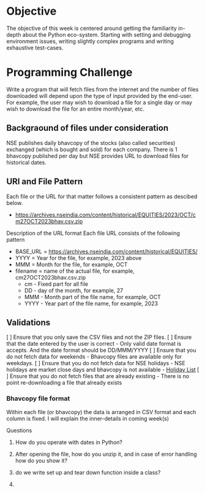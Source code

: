 # Objective
The objective of this week is centered around getting the familiarity in-depth about the Python eco-system. Starting with setting and debugging environment issues, writing slightly complex programs and writing exhaustive test-cases.

# Programming Challenge
Write a program that will fetch files from the internet and the number of files downloaded will depend upon the type of input provided by the end-user.
For example, the user may wish to download a file for a single day or may wish to download the file for an entire month/year, etc. 
## Backgraound of files under consideration
NSE publishes daily bhavcopy of the stocks (also called securities) exchanged (which is bought and sold) for each company. There is 1 bhavcopy published per day but NSE provides URL to download files for historical dates.

## URl and File Pattern
Each file or the URL for that matter follows a consistent pattern as descibed below.
- https://archives.nseindia.com/content/historical/EQUITIES/2023/OCT/cm27OCT2023bhav.csv.zip

Description of the URL format
Each file URL consists of the following pattern
- BASE_URL = https://archives.nseindia.com/content/historical/EQUITIES/
- YYYY = Year for the file, for example, 2023 above
- MMM = Month for the file, for example, OCT
- filename = name of the actual file, for example, cm27OCT2023bhav.csv.zip
    - cm - Fixed part for all file
    - DD - day of the month, for example, 27
    - MMM - Month part of the file name, for example, OCT
    - YYYY - Year part of the file name, for example, 2023

## Validations
[ ] Ensure that you only save the CSV files and not the ZIP files.
[ ] Ensure that the date entered by the user is correct
    - Only valid date format is accepts. And the date format should be DD/MMM/YYYY
[ ] Ensure that you do not fetch data for weekends
    - Bhavcopy files are available only for weekdays.
[ ] Ensure that you do not fetch data for NSE holidays
    - NSE holidays are market close days and bhavcopy is not available
    - [Holiday List](https://groww.in/p/nse-holidays)
[ ] Ensure that you do not fetch files that are already existing
    - There is no point re-downloading a file that already exists

### Bhavcopy file format
Within each file (or bhavcopy) the data is arranged in CSV format and each column is fixed. I will explain the inner-details in coming week(s)

Questions

1. How do you operate with dates in Python?

2. After opening the file, how do you unzip it, and in case of error handling how do you show it?   

3. do we write set up and tear down function inside a class?

4. 


